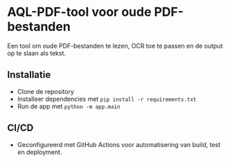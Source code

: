 # AQL-PDF-tool voor oude PDF-bestanden

Een tool om oude PDF-bestanden te lezen, OCR toe te passen en de output op te slaan als tekst.

## Installatie
- Clone de repository
- Installeer dependencies met `pip install -r requirements.txt`
- Run de app met `python -m app.main`

## CI/CD
- Geconfigureerd met GitHub Actions voor automatisering van build, test en deployment.
